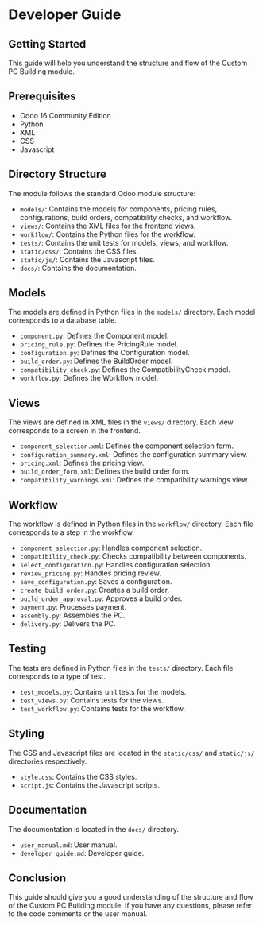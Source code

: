 # Developer Guide

## Getting Started

This guide will help you understand the structure and flow of the Custom PC Building module. 

## Prerequisites

- Odoo 16 Community Edition
- Python
- XML
- CSS
- Javascript

## Directory Structure

The module follows the standard Odoo module structure:

- `models/`: Contains the models for components, pricing rules, configurations, build orders, compatibility checks, and workflow.
- `views/`: Contains the XML files for the frontend views.
- `workflow/`: Contains the Python files for the workflow.
- `tests/`: Contains the unit tests for models, views, and workflow.
- `static/css/`: Contains the CSS files.
- `static/js/`: Contains the Javascript files.
- `docs/`: Contains the documentation.

## Models

The models are defined in Python files in the `models/` directory. Each model corresponds to a database table.

- `component.py`: Defines the Component model.
- `pricing_rule.py`: Defines the PricingRule model.
- `configuration.py`: Defines the Configuration model.
- `build_order.py`: Defines the BuildOrder model.
- `compatibility_check.py`: Defines the CompatibilityCheck model.
- `workflow.py`: Defines the Workflow model.

## Views

The views are defined in XML files in the `views/` directory. Each view corresponds to a screen in the frontend.

- `component_selection.xml`: Defines the component selection form.
- `configuration_summary.xml`: Defines the configuration summary view.
- `pricing.xml`: Defines the pricing view.
- `build_order_form.xml`: Defines the build order form.
- `compatibility_warnings.xml`: Defines the compatibility warnings view.

## Workflow

The workflow is defined in Python files in the `workflow/` directory. Each file corresponds to a step in the workflow.

- `component_selection.py`: Handles component selection.
- `compatibility_check.py`: Checks compatibility between components.
- `select_configuration.py`: Handles configuration selection.
- `review_pricing.py`: Handles pricing review.
- `save_configuration.py`: Saves a configuration.
- `create_build_order.py`: Creates a build order.
- `build_order_approval.py`: Approves a build order.
- `payment.py`: Processes payment.
- `assembly.py`: Assembles the PC.
- `delivery.py`: Delivers the PC.

## Testing

The tests are defined in Python files in the `tests/` directory. Each file corresponds to a type of test.

- `test_models.py`: Contains unit tests for the models.
- `test_views.py`: Contains tests for the views.
- `test_workflow.py`: Contains tests for the workflow.

## Styling

The CSS and Javascript files are located in the `static/css/` and `static/js/` directories respectively.

- `style.css`: Contains the CSS styles.
- `script.js`: Contains the Javascript scripts.

## Documentation

The documentation is located in the `docs/` directory.

- `user_manual.md`: User manual.
- `developer_guide.md`: Developer guide.

## Conclusion

This guide should give you a good understanding of the structure and flow of the Custom PC Building module. If you have any questions, please refer to the code comments or the user manual.